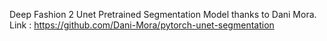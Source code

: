 Deep Fashion 2 Unet Pretrained Segmentation Model thanks to Dani Mora.
Link : https://github.com/Dani-Mora/pytorch-unet-segmentation
